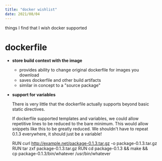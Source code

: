 ```yaml
---
title: "docker wishlist"
date: 2021/08/04
---
```


things I find that I wish docker supported


dockerfile
========================

- **store build context with the image**

   - provides ability to change original dockerfile for images you download
   - saves dockerfile and other build artifacts
   - similar in concept to a "source package"

- **support for variables**

  There is very little that the dockerfile actually supports beyond basic static directives.

  If dockerfile supported templates and variables, we could allow repetitive lines to be reduced to
  the bare minimum. This would allow snippets like this to be greatly reduced. We shouldn't have to
  repeat 0.1.3 everywhere, it should just be a variable!

    RUN curl http://example.net/package-0.1.3.tar.gz -o package-0.1.3.tar.gz
    RUN tar zxf package-0.1.3.tar.gz
    RUN cd package-0.1.3 && make && \
        cp package-0.1.3/bin/whatever /usr/bin/whatever
